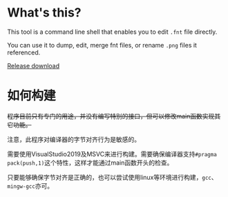 # What's this?

This tool is a command line shell that enables you to edit `.fnt` file directly.

You can use it to dump, edit, merge fnt files, or rename `.png` files it referenced.


[Release download](https://github.com/frto027/FntEditTool/releases)

# 如何构建

~~程序目前只有专门的用途，并没有编写特别的接口，但可以修改main函数实现其它功能。~~

注意，此程序对编译器的字节对齐行为是敏感的。

需要使用VisualStudio2019及MSVC来进行构建。需要确保编译器支持`#pragma pack(push,1)`这个特性，这样才能通过main函数开头的检查。

只要能够确保字节对齐是正确的，也可以尝试使用linux等环境进行构建，`gcc`、`mingw-gcc`亦可。
